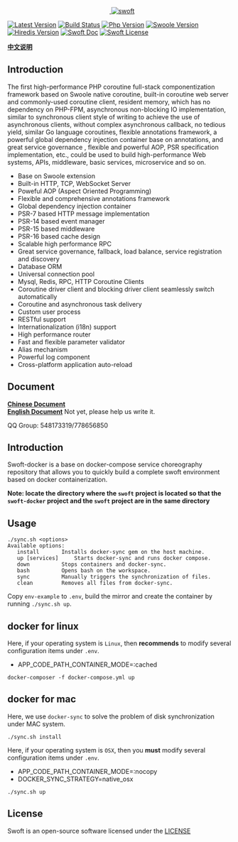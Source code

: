 <p align="center">
    <a href="https://github.com/swoft-cloud/swoft" target="_blank">
        <img src="http://qiniu.daydaygo.top/swoft-logo.png?imageView2/2/w/300" alt="swoft" />
    </a>
</p>

[![Latest Version](https://img.shields.io/badge/beta-v1.0.0-green.svg?maxAge=2592000)](https://github.com/swoft-cloud/swoft/releases)
[![Build Status](https://travis-ci.org/swoft-cloud/swoft.svg?branch=master)](https://travis-ci.org/swoft-cloud/swoft)
[![Php Version](https://img.shields.io/badge/php-%3E=7.0-brightgreen.svg?maxAge=2592000)](https://secure.php.net/)
[![Swoole Version](https://img.shields.io/badge/swoole-%3E=2.1.3-brightgreen.svg?maxAge=2592000)](https://github.com/swoole/swoole-src)
[![Hiredis Version](https://img.shields.io/badge/hiredis-%3E=0.1-brightgreen.svg?maxAge=2592000)](https://github.com/redis/hiredis)
[![Swoft Doc](https://img.shields.io/badge/docs-passing-green.svg?maxAge=2592000)](https://doc.swoft.org)
[![Swoft License](https://img.shields.io/hexpm/l/plug.svg?maxAge=2592000)](https://github.com/swoft-cloud/swoft/blob/master/LICENSE)

**[中文说明](README_CN.md)**

## Introduction

The first high-performance PHP coroutine full-stack componentization framework based on Swoole native coroutine, built-in coroutine web server and commonly-used coroutine client, resident memory, which has no dependency on PHP-FPM, asynchronous non-blocking IO implementation, similar to synchronous client style of writing to achieve the use of asynchronous clients, without complex asynchronous callback, no tedious yield, similar  Go language coroutines, flexible annotations framework, a powerful global dependency injection container base on annotations, and great service governance , flexible and powerful AOP, PSR specification implementation, etc., could be used to build high-performance Web systems, APIs, middleware, basic services, microservice and so on.

- Base on Swoole extension
- Built-in HTTP, TCP, WebSocket Server
- Poweful AOP (Aspect Oriented Programming)
- Flexible and comprehensive annotations framework
- Global dependency injection container
- PSR-7 based HTTP message implementation
- PSR-14 based event manager
- PSR-15 based middleware
- PSR-16 based cache design
- Scalable high performance RPC
- Great service governance, fallback, load balance, service registration and discovery
- Database ORM
- Universal connection pool
- Mysql, Redis, RPC, HTTP Coroutine Clients
- Coroutine driver client and blocking driver client seamlessly switch automatically
- Coroutine and asynchronous task delivery
- Custom user process
- RESTful support
- Internationalization (i18n) support
- High performance router
- Fast and flexible parameter validator
- Alias mechanism
- Powerful log component
- Cross-platform application auto-reload


## Document

[**Chinese Document**](https://doc.swoft.org)  
[**English Document**](https://doc.swoft.org) Not yet, please help us write it.

QQ Group: 548173319/778656850

## Introduction

Swoft-docker is a base on docker-compose service choreography repository that allows you to quickly build a complete swoft environment based on docker containerization.

**Note: locate the directory where the `swoft` project is located so that the `swoft-docker` project and the `swoft` project are in the same directory**

## Usage

```
./sync.sh <options>
Available options:
   install		 Installs docker-sync gem on the host machine.
   up [services]	 Starts docker-sync and runs docker compose.
   down			 Stops containers and docker-sync.
   bash			 Opens bash on the workspace.
   sync			 Manually triggers the synchronization of files.
   clean		 Removes all files from docker-sync.
```

Copy `env-example` to `.env`, build the mirror and create the container by running `./sync.sh up`.

## docker for linux

Here, if your operating system is `Linux`, then **recommends** to modify several configuration items under `.env`.

- APP_CODE_PATH_CONTAINER_MODE=:cached

```
docker-composer -f docker-compose.yml up
```

## docker for mac

Here, we use `docker-sync` to solve the problem of disk synchronization under MAC system.

```
./sync.sh install
```

Here, if your operating system is `OSX`, then you **must** modify several configuration items under `.env`.

- APP_CODE_PATH_CONTAINER_MODE=:nocopy
- DOCKER_SYNC_STRATEGY=native_osx

```
./sync.sh up
```

## License

Swoft is an open-source software licensed under the [LICENSE](LICENSE)

